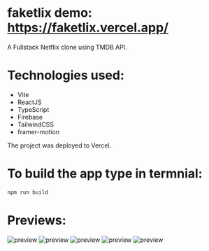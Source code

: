 # faketlix demo: https://faketlix.vercel.app/

A Fullstack Netflix clone using TMDB API.

# Technologies used:
- Vite
- ReactJS
- TypeScript
- Firebase
- TailwindCSS
- framer-motion

The project was deployed to Vercel.

# To build the app type in termnial:
```js
npm run build
```
# Previews:
<img src="https://i.imgur.com/6C0Ff41.png" alt="preview"> 
<img src="https://i.imgur.com/Gzy6beh.png" alt="preview"> 
<img src="https://i.imgur.com/OoXpQ6O.jpg" alt="preview"> 
<img src="https://i.imgur.com/l5f8Ik9.png" alt="preview"> 
<img src="https://i.imgur.com/UhoBqdi.png" alt="preview"> 
